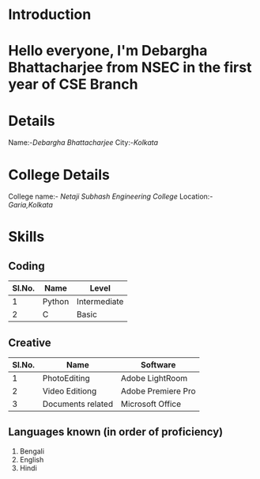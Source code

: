 # Introduction
# Hello everyone, I'm Debargha Bhattacharjee from NSEC in the first year of CSE Branch

# Details 
Name:-_Debargha Bhattacharjee_
City:-_Kolkata_

# College Details
College name:- _Netaji Subhash Engineering College_
Location:- _Garia,Kolkata_

# Skills

## Coding
|Sl.No.|Name|Level|
|---|---|---|
|1|Python|Intermediate|
|2|C|Basic|

## Creative
|Sl.No.|Name|Software|
|---|---|---|
|1|PhotoEditing|Adobe LightRoom|
|2|Video Editiong|Adobe Premiere Pro|
|3|Documents related|Microsoft Office|

## Languages known (in order of proficiency)
1. Bengali
2. English
3. Hindi
